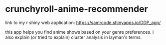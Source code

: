 # crunchyroll-anime-recommender

link to my r shiny web application: https://samrcode.shinyapps.io/DDP_app/

this app helps you find anime shows based on your genre preferences. i also explain (or tried to explain) cluster analysis in layman's terms. 
